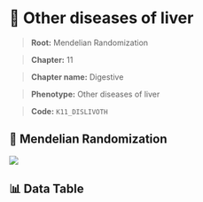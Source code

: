 # 🧪 Other diseases of liver

> **Root:** Mendelian Randomization

> **Chapter:** 11  

> **Chapter name:** Digestive

> **Phenotype:** Other diseases of liver  

> **Code:** `K11_DISLIVOTH`

## 🧬 Mendelian Randomization  

<img src="/MR/Figures/Forward/K11_DISLIVOTH.png"/>

## 📊 Data Table

<CsvTableMRF src="/MR/Data/Forward/K11_DISLIVOTH.csv"/>
